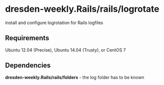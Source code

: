 dresden-weekly.Rails/rails/logrotate
==================

install and configure logrotation for Rails logfiles

Requirements
------------

Ubuntu 12.04 (Precise), Ubuntu 14.04 (Trusty), or CentOS 7

Dependencies
------------

**dresden-weekly.Rails/rails/folders** - the log folder has to be known
